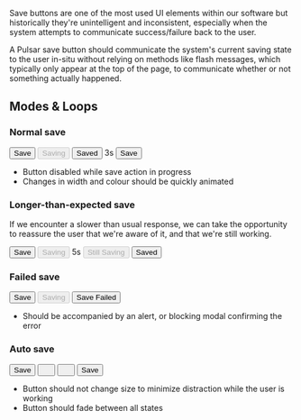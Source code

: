 Save buttons are one of the most used UI elements within our software but historically they're unintelligent and inconsistent, especially when the system attempts to communicate success/failure back to the user.

A Pulsar save button should communicate the system's current saving state to the user in-situ without relying on methods like flash messages, which typically only appear at the top of the page, to communicate whether or not something actually happened.

## Modes & Loops

### Normal save

<button class="btn btn--primary">Save</button> <i class="icon-long-arrow-right"></i> <button class="btn btn--primary is-disabled" disabled="disabled"><i class="icon-spinner icon-spin"></i> Saving</button> <i class="icon-long-arrow-right"></i> <button class="btn btn--success is-disabled"><i class="icon-ok"></i> Saved</button> <i class="icon-time"></i> 3s <button class="btn btn--primary">Save</button>

* Button disabled while save action in progress
* Changes in width and colour should be quickly animated

### Longer-than-expected save

If we encounter a slower than usual response, we can take the opportunity to reassure the user that we're aware of it, and that we're still working.

<button class="btn btn--primary">Save</button> <i class="icon-long-arrow-right"></i> <button class="btn btn--primary is-disabled" disabled="disabled"><i class="icon-spinner icon-spin"></i> Saving</button> <i class="icon-time"></i> 5s <button class="btn btn--warning is-disabled" disabled="disabled"><i class="icon-spinner icon-spin"></i> Still Saving</button> <i class="icon-long-arrow-right"></i> <button class="btn btn--success is-disabled"><i class="icon-ok"></i> Saved</button>

### Failed save

<button class="btn btn--primary">Save</button> <i class="icon-long-arrow-right"></i> <button class="btn btn--primary is-disabled" disabled="disabled"><i class="icon-spinner icon-spin"></i> Saving</button> <i class="icon-long-arrow-right"></i> <button class="btn btn--danger is-disabled"><i class="icon-warning-sign"></i> Save Failed</button>

* Should be accompanied by an alert, or blocking modal confirming the error

### Auto save

<button class="btn btn--primary">Save</button> <i class="icon-long-arrow-right"></i> <button class="btn btn--primary">&nbsp;&nbsp;<i class="icon-spinner icon-spin"></i>&nbsp;&nbsp;</button> <i class="icon-long-arrow-right"></i> <button class="btn btn--primary">&nbsp;&nbsp;<i class="icon-ok"></i>&nbsp;&nbsp;</button> <i class="icon-long-arrow-right"></i> <button class="btn btn--primary">Save</button>

* Button should not change size to minimize distraction while the user is working
* Button should fade between all states